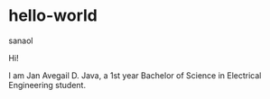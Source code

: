 # hello-world
sanaol

Hi!

I am Jan Avegail D. Java, a 1st year Bachelor of Science in Electrical Engineering student.
